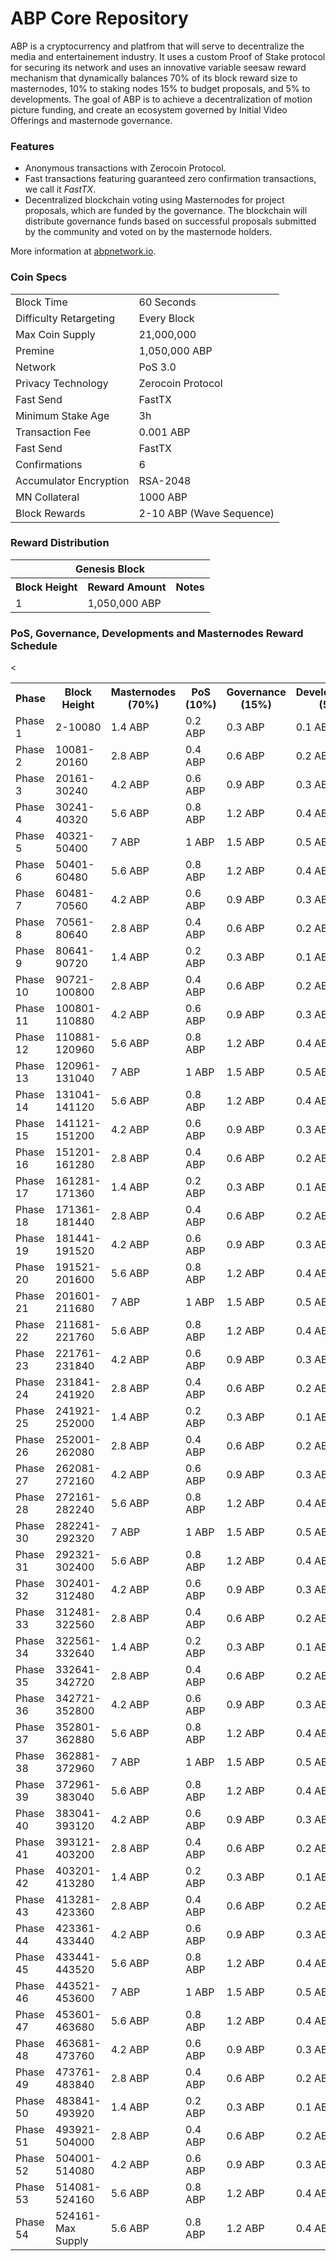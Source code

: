 ABP Core Repository
=====================================



ABP is a cryptocurrency and platfrom that will serve to decentralize the media and entertainement industry.  It uses a custom Proof of Stake protocol for securing its network and uses an innovative variable seesaw reward mechanism that dynamically balances 70% of its block reward size to masternodes, 10% to staking nodes 15% to budget proposals, and 5% to developments. The goal of ABP is to achieve a decentralization of motion picture funding, and create an ecosystem governed by Initial Video Offerings and masternode governance.

### Features

- Anonymous transactions with Zerocoin Protocol.
- Fast transactions featuring guaranteed zero confirmation transactions, we call it _FastTX_.
- Decentralized blockchain voting using Masternodes for project proposals, which are funded by the governance. The blockchain will distribute governance funds based on successful proposals submitted by the community and voted on by the masternode holders.

More information at [abpnetwork.io](http://www.abpnetwork.io).

### Coin Specs
<table>
<tr><td>Block Time</td><td>60 Seconds</td></tr>
<tr><td>Difficulty Retargeting</td><td>Every Block</td></tr>
<tr><td>Max Coin Supply</td><td>21,000,000</td></tr>
<tr><td>Premine</td><td>1,050,000 ABP</td></tr>
<tr><td>Network</td><td>PoS 3.0</td></tr>
<tr><td>Privacy Technology</td><td>Zerocoin Protocol</td></tr>
<tr><td>Fast Send</td><td>FastTX</td></tr>
<tr><td>Minimum Stake Age</td><td>3h</td></tr>
<tr><td>Transaction Fee</td><td>0.001 ABP</td></tr>
<tr><td>Fast Send</td><td>FastTX</td></tr>
<tr><td>Confirmations</td><td>6</td></tr>
<tr><td>Accumulator Encryption</td><td>RSA-2048</td></tr>
<tr><td>MN Collateral</td><td>1000 ABP</td></tr>
<tr><td>Block Rewards</td><td>2-10 ABP (Wave Sequence)</td></tr>
</table>

### Reward Distribution

<table>
<th colspan=4>Genesis Block</th>
<tr><th>Block Height</th><th>Reward Amount</th><th>Notes</th></tr>
<tr><td>1</td><td>1,050,000 ABP</td></tr>
</table>

### PoS, Governance, Developments and Masternodes Reward Schedule

<table>
<th>Phase</th><th>Block Height</th><th>Masternodes (70%)</th><th>PoS (10%)</th><th>Governance (15%)</th><th>Developments (5%)</th>
<tr><td>Phase 1</td><td>2-10080</td><td>1.4 ABP</td><td>0.2 ABP</td><td>0.3 ABP</td><td>0.1 ABP</td><</tr>
<tr><td>Phase 2</td><td>10081-20160</td><td>2.8 ABP</td><td>0.4 ABP</td><td>0.6 ABP</td><td>0.2 ABP</td></tr>
<tr><td>Phase 3</td><td>20161-30240</td><td>4.2 ABP</td><td>0.6 ABP</td><td>0.9 ABP</td><td>0.3 ABP</td></tr>
<tr><td>Phase 4</td><td>30241-40320</td><td>5.6 ABP</td><td>0.8 ABP</td><td>1.2 ABP</td><td>0.4 ABP</td></tr>
<tr><td>Phase 5</td><td>40321-50400</td><td>7 ABP</td><td>1 ABP</td><td>1.5 ABP</td><td>0.5 ABP</td></tr>
<tr><td>Phase 6</td><td>50401-60480</td><td>5.6 ABP</td><td>0.8 ABP</td><td>1.2 ABP</td><td>0.4 ABP</td></tr>
<tr><td>Phase 7</td><td>60481-70560</td><td>4.2 ABP</td><td>0.6 ABP</td><td>0.9 ABP</td><td>0.3 ABP</td></tr>
<tr><td>Phase 8</td><td>70561-80640</td><td>2.8 ABP</td><td>0.4 ABP</td><td>0.6 ABP</td><td>0.2 ABP</td></tr>
<tr><td>Phase 9</td><td>80641-90720</td><td>1.4 ABP</td><td>0.2 ABP</td><td>0.3 ABP</td><td>0.1 ABP</td></tr>
<tr><td>Phase 10</td><td>90721-100800</td><td>2.8 ABP</td><td>0.4 ABP</td><td>0.6 ABP</td><td>0.2 ABP</td></tr>
<tr><td>Phase 11</td><td>100801-110880</td><td>4.2 ABP</td><td>0.6 ABP</td><td>0.9 ABP</td><td>0.3 ABP</td></tr>
<tr><td>Phase 12</td><td>110881-120960</td><td>5.6 ABP</td><td>0.8 ABP</td><td>1.2 ABP</td><td>0.4 ABP</td></tr>
<tr><td>Phase 13</td><td>120961-131040</td><td>7 ABP</td><td>1 ABP</td><td>1.5 ABP</td><td>0.5 ABP</td></tr>
<tr><td>Phase 14</td><td>131041-141120</td><td>5.6 ABP</td><td>0.8 ABP</td><td>1.2 ABP</td><td>0.4 ABP</td></tr>
<tr><td>Phase 15</td><td>141121-151200</td><td>4.2 ABP</td><td>0.6 ABP</td><td>0.9 ABP</td><td>0.3 ABP</td></tr>
<tr><td>Phase 16</td><td>151201-161280</td><td>2.8 ABP</td><td>0.4 ABP</td><td>0.6 ABP</td><td>0.2 ABP</td></tr>
<tr><td>Phase 17</td><td>161281-171360</td><td>1.4 ABP</td><td>0.2 ABP</td><td>0.3 ABP</td><td>0.1 ABP</td></tr>
<tr><td>Phase 18</td><td>171361-181440</td><td>2.8 ABP</td><td>0.4 ABP</td><td>0.6 ABP</td><td>0.2 ABP</td></tr>
<tr><td>Phase 19</td><td>181441-191520</td><td>4.2 ABP</td><td>0.6 ABP</td><td>0.9 ABP</td><td>0.3 ABP</td></tr>
<tr><td>Phase 20</td><td>191521-201600</td><td>5.6 ABP</td><td>0.8 ABP</td><td>1.2 ABP</td><td>0.4 ABP</td></tr>
<tr><td>Phase 21</td><td>201601-211680</td><td>7 ABP</td><td>1 ABP</td><td>1.5 ABP</td><td>0.5 ABP</td></tr>
<tr><td>Phase 22</td><td>211681-221760</td><td>5.6 ABP</td><td>0.8 ABP</td><td>1.2 ABP</td><td>0.4 ABP</td></tr>
<tr><td>Phase 23</td><td>221761-231840</td><td>4.2 ABP</td><td>0.6 ABP</td><td>0.9 ABP</td><td>0.3 ABP</td></tr>
<tr><td>Phase 24</td><td>231841-241920</td><td>2.8 ABP</td><td>0.4 ABP</td><td>0.6 ABP</td><td>0.2 ABP</td></tr>
<tr><td>Phase 25</td><td>241921-252000</td><td>1.4 ABP</td><td>0.2 ABP</td><td>0.3 ABP</td><td>0.1 ABP</td></tr>
<tr><td>Phase 26</td><td>252001-262080</td><td>2.8 ABP</td><td>0.4 ABP</td><td>0.6 ABP</td><td>0.2 ABP</td></tr>
<tr><td>Phase 27</td><td>262081-272160</td><td>4.2 ABP</td><td>0.6 ABP</td><td>0.9 ABP</td><td>0.3 ABP</td></tr>
<tr><td>Phase 28</td><td>272161-282240</td><td>5.6 ABP</td><td>0.8 ABP</td><td>1.2 ABP</td><td>0.4 ABP</td></tr>
<tr><td>Phase 30</td><td>282241-292320</td><td>7 ABP</td><td>1 ABP</td><td>1.5 ABP</td><td>0.5 ABP</td></tr>
<tr><td>Phase 31</td><td>292321-302400</td><td>5.6 ABP</td><td>0.8 ABP</td><td>1.2 ABP</td><td>0.4 ABP</td></tr>
<tr><td>Phase 32</td><td>302401-312480</td><td>4.2 ABP</td><td>0.6 ABP</td><td>0.9 ABP</td><td>0.3 ABP</td></tr>
<tr><td>Phase 33</td><td>312481-322560</td><td>2.8 ABP</td><td>0.4 ABP</td><td>0.6 ABP</td><td>0.2 ABP</td></tr>
<tr><td>Phase 34</td><td>322561-332640</td><td>1.4 ABP</td><td>0.2 ABP</td><td>0.3 ABP</td><td>0.1 ABP</td></tr>
<tr><td>Phase 35</td><td>332641-342720</td><td>2.8 ABP</td><td>0.4 ABP</td><td>0.6 ABP</td><td>0.2 ABP</td></tr>
<tr><td>Phase 36</td><td>342721-352800</td><td>4.2 ABP</td><td>0.6 ABP</td><td>0.9 ABP</td><td>0.3 ABP</td></tr>
<tr><td>Phase 37</td><td>352801-362880</td><td>5.6 ABP</td><td>0.8 ABP</td><td>1.2 ABP</td><td>0.4 ABP</td></tr>
<tr><td>Phase 38</td><td>362881-372960</td><td>7 ABP</td><td>1 ABP</td><td>1.5 ABP</td><td>0.5 ABP</td></tr>
<tr><td>Phase 39</td><td>372961-383040</td><td>5.6 ABP</td><td>0.8 ABP</td><td>1.2 ABP</td><td>0.4 ABP</td></tr>
<tr><td>Phase 40</td><td>383041-393120</td><td>4.2 ABP</td><td>0.6 ABP</td><td>0.9 ABP</td><td>0.3 ABP</td></tr>
<tr><td>Phase 41</td><td>393121-403200</td><td>2.8 ABP</td><td>0.4 ABP</td><td>0.6 ABP</td><td>0.2 ABP</td></tr>
<tr><td>Phase 42</td><td>403201-413280</td><td>1.4 ABP</td><td>0.2 ABP</td><td>0.3 ABP</td><td>0.1 ABP</td></tr>
<tr><td>Phase 43</td><td>413281-423360</td><td>2.8 ABP</td><td>0.4 ABP</td><td>0.6 ABP</td><td>0.2 ABP</td></tr>
<tr><td>Phase 44</td><td>423361-433440</td><td>4.2 ABP</td><td>0.6 ABP</td><td>0.9 ABP</td><td>0.3 ABP</td></tr>
<tr><td>Phase 45</td><td>433441-443520</td><td>5.6 ABP</td><td>0.8 ABP</td><td>1.2 ABP</td><td>0.4 ABP</td></tr>
<tr><td>Phase 46</td><td>443521-453600</td><td>7 ABP</td><td>1 ABP</td><td>1.5 ABP</td><td>0.5 ABP</td></tr>
<tr><td>Phase 47</td><td>453601-463680</td><td>5.6 ABP</td><td>0.8 ABP</td><td>1.2 ABP</td><td>0.4 ABP</td></tr>
<tr><td>Phase 48</td><td>463681-473760</td><td>4.2 ABP</td><td>0.6 ABP</td><td>0.9 ABP</td><td>0.3 ABP</td></tr>
<tr><td>Phase 49</td><td>473761-483840</td><td>2.8 ABP</td><td>0.4 ABP</td><td>0.6 ABP</td><td>0.2 ABP</td></tr>
<tr><td>Phase 50</td><td>483841-493920</td><td>1.4 ABP</td><td>0.2 ABP</td><td>0.3 ABP</td><td>0.1 ABP</td></tr>
<tr><td>Phase 51</td><td>493921-504000</td><td>2.8 ABP</td><td>0.4 ABP</td><td>0.6 ABP</td><td>0.2 ABP</td></tr>
<tr><td>Phase 52</td><td>504001-514080</td><td>4.2 ABP</td><td>0.6 ABP</td><td>0.9 ABP</td><td>0.3 ABP</td></tr>
<tr><td>Phase 53</td><td>514081-524160</td><td>5.6 ABP</td><td>0.8 ABP</td><td>1.2 ABP</td><td>0.4 ABP</td></tr>
<tr><td>Phase 54</td><td>524161-Max Supply</td><td>5.6 ABP</td><td>0.8 ABP</td><td>1.2 ABP</td><td>0.4 ABP</td></tr>
</table>
